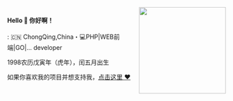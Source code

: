 
<img align="right" width="200" src="https://bkimg.cdn.bcebos.com/pic/d0c8a786c9177f3e67097eaf9c852cc79f3df8dcf874?x-bce-process=image/resize,m_lfit,w_536,limit_1/format,f_jpg" />

#### Hello 👋 你好啊！

: 🇨🇳 ChongQing,China・💻PHP|WEB前端|GO|... developer 

1998农历戊寅年（虎年），闰五月出生

如果你喜欢我的项目并想支持我，[点击这里 :heart:](https://github.com/sunsgneayo)
